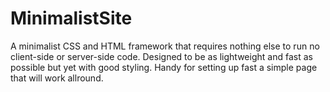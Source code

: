 # MinimalistSite
A minimalist CSS and HTML framework that requires nothing else to run no client-side or server-side code. Designed to be as lightweight and fast as possible but yet with good styling. Handy for setting up fast a simple page that will work allround.
